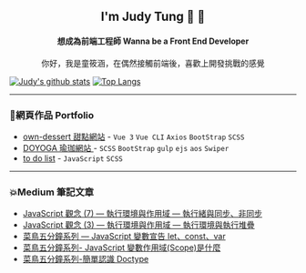 

<!--
**judytung/judytung** is a ✨ _special_ ✨ repository because its `README.md` (this file) appears on your GitHub profile.

Here are some ideas to get you started:

- 🔭 I’m currently working on ...
- 🌱 I’m currently learning ...
- 👯 I’m looking to collaborate on ...
- 🤔 I’m looking for help with ...
- 💬 Ask me about ...
- 📫 How to reach me: ...
- 😄 Pronouns: ...
- ⚡ Fun fact: ...
-->

<h2 align="center">I'm Judy Tung 🙌 🙌</h2>    
<h4 align="center">想成為前端工程師 Wanna be a Front End Developer</h4>
<p align="center">你好，我是童筱涵，在偶然接觸前端後，喜歡上開發挑戰的感覺</p>

[![Judy's github stats](https://github-readme-stats.vercel.app/api?username=judytung&theme=gruvbox)](https://github.com/judytung/github-readme-stats)  [![Top Langs](https://github-readme-stats.vercel.app/api/top-langs/?username=judytung&layout=compact&theme=gruvbox)](https://github.com/judytung/github-readme-stats)
***

<h3>🌟網頁作品  Portfolio</h3>

* [own-dessert 甜點網站](https://judytung.github.io/own-dessert/#/) - `Vue 3` `Vue CLI` `Axios` `BootStrap` `SCSS`
* [DOYOGA 瑜珈網站 ](https://judytung.github.io/DOYOGA/) - `SCSS` `BootStrap` `gulp` `ejs` `aos` `Swiper`
* [to do list](https://judytung.github.io/Hex_js/todoList.html) - `JavaScript` `SCSS` 
***

<h3>💥Medium 筆記文章</h3>

* [JavaScript 觀念 (7) — 執行環境與作用域 — 執行緒與同步、非同步](https://medium.com/@han03230205/javascript-%E8%A7%80%E5%BF%B5-7-%E5%9F%B7%E8%A1%8C%E7%92%B0%E5%A2%83%E8%88%87%E4%BD%9C%E7%94%A8%E5%9F%9F-%E5%9F%B7%E8%A1%8C%E7%B7%92%E8%88%87%E5%90%8C%E6%AD%A5-%E9%9D%9E%E5%90%8C%E6%AD%A5-afa627545950?p=afa627545950)
* [JavaScript 觀念 (3) — 執行環境與作用域 — 執行環境與執行堆疊](https://medium.com/@han03230205/javascript-%E8%A7%80%E5%BF%B5-3-%E5%9F%B7%E8%A1%8C%E7%92%B0%E5%A2%83%E8%88%87%E4%BD%9C%E7%94%A8%E5%9F%9F-%E5%9F%B7%E8%A1%8C%E7%92%B0%E5%A2%83%E8%88%87%E5%9F%B7%E8%A1%8C%E5%A0%86%E7%96%8A-c0c78b6e32bc?p=c0c78b6e32bc8)
* [菜鳥五分鐘系列 — JavaScript 變數宣告 let、const、var](https://medium.com/@han03230205/%E8%8F%9C%E9%B3%A5%E4%BA%94%E5%88%86%E9%90%98%E7%B3%BB%E5%88%97-javascript-%E8%AE%8A%E6%95%B8%E5%AE%A3%E5%91%8A-let-const-var-926afb2d86d6)
* [菜鳥五分鐘系列- JavaScript 變數作用域(Scope)是什麼](https://medium.com/@han03230205/%E8%8F%9C%E9%B3%A5%E4%BA%94%E5%88%86%E9%90%98%E7%B3%BB%E5%88%97-%E8%AE%8A%E6%95%B8%E4%BD%9C%E7%94%A8%E5%9F%9F-scope-%E6%98%AF%E4%BB%80%E9%BA%BC-22d2de38a21c)
* [菜鳥五分鐘系列-簡單認識 Doctype](https://medium.com/@han03230205/%E8%8F%9C%E9%B3%A5%E4%BA%94%E5%88%86%E9%90%98%E7%B3%BB%E5%88%97-%E7%B0%A1%E5%96%AE%E8%AA%8D%E8%AD%98-doctype-3794b0f5d723)
